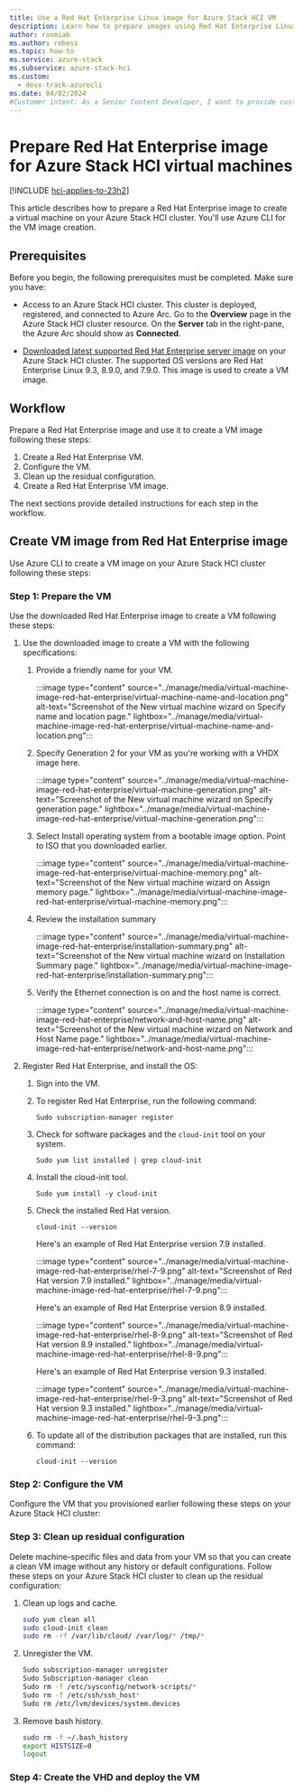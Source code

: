 ```yaml
---
title: Use a Red Hat Enterprise Linux image for Azure Stack HCI VM
description: Learn how to prepare images using Red Hat Enterprise Linux to create an Azure Stack HCI VM image.
author: ronmiab
ms.author: robess
ms.topic: how-to
ms.service: azure-stack
ms.subservice: azure-stack-hci
ms.custom:
  - devx-track-azurecli
ms.date: 04/02/2024
#Customer intent: As a Senior Content Developer, I want to provide customers with content and steps to help them successfully use Red Hat Enterprise Linux to create images on Azure Stack HCI.
---
```


# Prepare Red Hat Enterprise image for Azure Stack HCI virtual machines

[!INCLUDE [hci-applies-to-23h2](../../includes/hci-applies-to-23h2.md)]

This article describes how to prepare a Red Hat Enterprise image to create a virtual machine on your Azure Stack HCI cluster. You'll use Azure CLI for the VM image creation.

## Prerequisites

Before you begin, the following prerequisites must be completed. Make sure you have:

- Access to an Azure Stack HCI cluster. This cluster is deployed, registered, and connected to Azure Arc. Go to the **Overview** page in the Azure Stack HCI cluster resource. On the **Server** tab in the right-pane, the Azure Arc should show as **Connected**.

- [Downloaded latest supported Red Hat Enterprise server image](https://developers.redhat.com/products/rhel/download#rhel-new-product-download-list-61451) on your Azure Stack HCI cluster. The supported OS versions are Red Hat Enterprise Linux 9.3, 8.9.0, and 7.9.0. This image is used to create a VM image.

## Workflow

Prepare a Red Hat Enterprise image and use it to create a VM image following these steps:

1. Create a Red Hat Enterprise VM.
1. Configure the VM.
1. Clean up the residual configuration.
1. Create a Red Hat Enterprise VM image.

The next sections provide detailed instructions for each step in the workflow.

## Create VM image from Red Hat Enterprise image

Use Azure CLI to create a VM image on your Azure Stack HCI cluster following these steps:

### Step 1: Prepare the VM

Use the downloaded Red Hat Enterprise image to create a VM following these steps:

1. Use the downloaded image to create a VM with the following specifications:

    1. Provide a friendly name for your VM.

        :::image type="content" source="../manage/media/virtual-machine-image-red-hat-enterprise/virtual-machine-name-and-location.png" alt-text="Screenshot of the New virtual machine wizard on Specify name and location page." lightbox="../manage/media/virtual-machine-image-red-hat-enterprise/virtual-machine-name-and-location.png":::

    2. Specify Generation 2 for your VM as you're working with a VHDX image here. <!--is the VHDX statement valid here?-->

        :::image type="content" source="../manage/media/virtual-machine-image-red-hat-enterprise/virtual-machine-generation.png" alt-text="Screenshot of the New virtual machine wizard on Specify generation page." lightbox="../manage/media/virtual-machine-image-red-hat-enterprise/virtual-machine-generation.png":::

    3. Select Install operating system from a bootable image option. Point to ISO that you downloaded earlier.

        :::image type="content" source="../manage/media/virtual-machine-image-red-hat-enterprise/virtual-machine-memory.png" alt-text="Screenshot of the New virtual machine wizard on Assign memory page." lightbox="../manage/media/virtual-machine-image-red-hat-enterprise/virtual-machine-memory.png":::

    4. Review the installation summary

        :::image type="content" source="../manage/media/virtual-machine-image-red-hat-enterprise/installation-summary.png" alt-text="Screenshot of the New virtual machine wizard on Installation Summary page." lightbox="../manage/media/virtual-machine-image-red-hat-enterprise/installation-summary.png":::

    5. Verify the Ethernet connection is on and the host name is correct.

        :::image type="content" source="../manage/media/virtual-machine-image-red-hat-enterprise/network-and-host-name.png" alt-text="Screenshot of the New virtual machine wizard on Network and Host Name page." lightbox="../manage/media/virtual-machine-image-red-hat-enterprise/network-and-host-name.png":::

2. Register Red Hat Enterprise, and install the OS:

    1. Sign into the VM.

    2. To register Red Hat Enterprise, run the following command:

        ```azurecli
        Sudo subscription-manager register
        ```

    3. Check for software packages and the `cloud-init` tool on your system.

        ```azurecli
        Sudo yum list installed | grep cloud-init
        ```

    4. Install the cloud-init tool.

        ```azurecli
        Sudo yum install -y cloud-init
        ```

    5. Check the installed Red Hat version.

        ```azurecli
        cloud-init --version
        ```

        Here's an example of Red Hat Enterprise version 7.9 installed.

        :::image type="content" source="../manage/media/virtual-machine-image-red-hat-enterprise/rhel-7-9.png" alt-text="Screenshot of Red Hat version 7.9 installed." lightbox="../manage/media/virtual-machine-image-red-hat-enterprise/rhel-7-9.png":::
    
        Here's an example of Red Hat Enterprise version 8.9 installed.

        :::image type="content" source="../manage/media/virtual-machine-image-red-hat-enterprise/rhel-8-9.png" alt-text="Screenshot of Red Hat version 8.9 installed." lightbox="../manage/media/virtual-machine-image-red-hat-enterprise/rhel-8-9.png":::

        Here's an example of Red Hat Enterprise version 9.3 installed.

        :::image type="content" source="../manage/media/virtual-machine-image-red-hat-enterprise/rhel-9-3.png" alt-text="Screenshot of Red Hat version 9.3 installed." lightbox="../manage/media/virtual-machine-image-red-hat-enterprise/rhel-9-3.png":::

    6. To update all of the distribution packages that are installed, run this command:

        ```azurecli
        cloud-init --version
        ```

### Step 2: Configure the VM

Configure the VM that you provisioned earlier following these steps on your Azure Stack HCI cluster:

<!--add content here-->

### Step 3: Clean up residual configuration

Delete machine-specific files and data from your VM so that you can create a clean VM image without any history or default configurations. Follow these steps on your Azure Stack HCI cluster to clean up the residual configuration:

1. Clean up logs and cache.

    ```bash
    sudo yum clean all
    sudo cloud-init clean
    sudo rm -rf /var/lib/cloud/ /var/log/* /tmp/*
    ```

2. Unregister the VM.

    ```bash
    Sudo subscription-manager unregister
    Sudo Subscription-manager clean
    Sudo rm -f /etc/sysconfig/network-scripts/*
    Sudo rm -f /etc/ssh/ssh_host*
    Sudo rm /etc/lvm/devices/system.devices
    ```

3. Remove bash history.

    ```bash
    sudo rm -f ~/.bash_history 
    export HISTSIZE=0
    logout
    ```

### Step 4: Create the VHD and deploy the VM

<!--what content is needed following this, I can't determine based on the one note.-->
